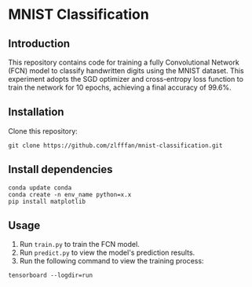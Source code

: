 # MNIST Classification

## Introduction
This repository contains code for training a fully Convolutional Network (FCN) model to classify handwritten digits using the MNIST dataset. This experiment adopts the SGD optimizer and cross-entropy loss function to train the network for 10 epochs, achieving a final accuracy of 99.6%.

## Installation
Clone this repository:
```
git clone https://github.com/zlfffan/mnist-classification.git
```
## Install dependencies
```
conda update conda
conda create -n env_name python=x.x
pip install matplotlib
```
## Usage
1. Run `train.py` to train the FCN model.
2. Run `predict.py` to view the model's prediction results.
3. Run the following command to view the training process:
```
tensorboard --logdir=run
```
